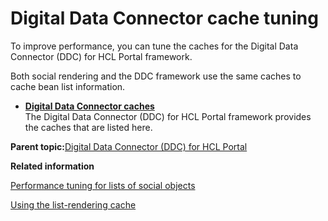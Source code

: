 # Digital Data Connector cache tuning

To improve performance, you can tune the caches for the Digital Data Connector \(DDC\) for HCL Portal framework.

Both social rendering and the DDC framework use the same caches to cache bean list information.

-   **[Digital Data Connector caches](../social/plrf_caches.md)**  
The Digital Data Connector \(DDC\) for HCL Portal framework provides the caches that are listed here.

**Parent topic:**[Digital Data Connector \(DDC\) for HCL Portal](../social/plrf_ovu.md)

**Related information**  


[Performance tuning for lists of social objects](../social/soc_rendr_perf_tune_cach.md)

[Using the list-rendering cache](../panel_help/plrf_tune_markup_chache.md)

